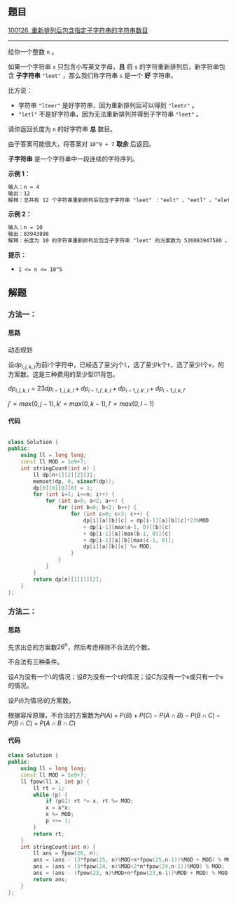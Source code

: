 ## 题目

[100126. 重新排列后包含指定子字符串的字符串数目](https://leetcode.cn/problems/number-of-strings-which-can-be-rearranged-to-contain-substring/description/)

---

给你一个整数 `n` 。

如果一个字符串 `s` 只包含小写英文字母，**且** 将 `s` 的字符重新排列后，新字符串包含 **子字符串** `"leet"` ，那么我们称字符串 `s` 是一个 **好** 字符串。

比方说：

-   字符串 `"lteer"` 是好字符串，因为重新排列后可以得到 `"leetr"` 。
-   `"letl"` 不是好字符串，因为无法重新排列并得到子字符串 `"leet"` 。

请你返回长度为 `n` 的好字符串 **总** 数目。

由于答案可能很大，将答案对 `10^9 + 7` **取余** 后返回。

**子字符串** 是一个字符串中一段连续的字符序列。

**示例 1：**

```txt
输入：n = 4
输出：12
解释：总共有 12 个字符串重新排列后包含子字符串 "leet" ："eelt" ，"eetl" ，"elet" ，"elte" ，"etel" ，"etle" ，"leet" ，"lete" ，"ltee" ，"teel" ，"tele" 和 "tlee" 。
```

**示例 2：**

```txt
输入：n = 10
输出：83943898
解释：长度为 10 的字符串重新排列后包含子字符串 "leet" 的方案数为 526083947580 。所以答案为 526083947580 % (109 + 7) = 83943898 。
```
  

**提示：**

-   `1 <= n <= 10^5`

  

## 解题

### 方法一：

#### 思路

动态规划

设$dp_{i,j,k,l}$为前i个字符中，已经选了至少j个`l`，选了至少k个`t`，选了至少l个`e`，的方案数。这是三种费用的至少型01背包。

$dp_{i,j,k,l} = 23 dp_{i-1,j,k,l} + dp_{i-1, j', k, l} + dp_{i-1, j, k', l} + dp_{i-1, j, k, l'}$

$j'= max(0,j-1), k'= max(0,k-1), l'= max(0,l-1)$


#### 代码

```C++

class Solution {
public:
    using ll = long long;
    const ll MOD = 1e9+7;
    int stringCount(int n) {
        ll dp[n+1][2][2][3];
        memset(dp, 0, sizeof(dp));
        dp[0][0][0][0] = 1;
        for (int i=1; i<=n; i++) {
            for (int a=0; a<2; a++) {
                for (int b=0; b<2; b++) {
                    for (int c=0; c<3; c++) {
                        dp[i][a][b][c] = dp[i-1][a][b][c]*23%MOD
                        + dp[i-1][max(a-1, 0)][b][c]
                        + dp[i-1][a][max(b-1, 0)][c]
                        + dp[i-1][a][b][max(c-1, 0)];
                        dp[i][a][b][c] %= MOD;
                    }
                }
            }
        }
        return dp[n][1][1][2];
    }
};
```

### 方法二：

#### 思路

先求出总的方案数$26^n$，然后考虑移除不合法的个数。

不合法有三种条件。

设$A$为没有一个`l`的情况；设$B$为没有一个`t`的情况；设$C$为没有一个`e`或只有一个`e`的情况。

设$P(i)$为情况$i$的方案数。

根据容斥原理，不合法的方案数为$P(A)+P(B)+P(C)-P(A\cap B) - P(B\cap C) - P(B\cap C) + P(A\cap B \cap C)$


#### 代码

```C++
class Solution {
public:
    using ll = long long;
    const ll MOD = 1e9+7;
    ll fpow(ll x, int p) {
        ll rt = 1;
        while (p) {
            if (p&1) rt *= x, rt %= MOD;
            x = x*x;
            x %= MOD;
            p >>= 1;
        }
        return rt;
    }
    int stringCount(int n) {
        ll ans = fpow(26, n);
        ans = (ans - (3*fpow(25, n)%MOD+n*fpow(25,n-1))%MOD + MOD) % MOD;
        ans = (ans + (3*fpow(24, n)%MOD+2*n*fpow(24,n-1))%MOD) % MOD;
        ans = (ans - (fpow(23, n)%MOD+n*fpow(23,n-1))%MOD + MOD) % MOD;
        return ans;
    }
};
```
